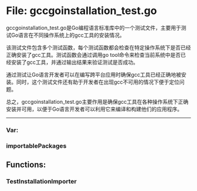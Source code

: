 # File: gccgoinstallation_test.go

gccgoinstallation_test.go是Go编程语言标准库中的一个测试文件，主要用于测试Go语言在不同操作系统上的gcc工具的安装情况。

该测试文件包含多个测试函数，每个测试函数都会检查在特定操作系统下是否已经正确安装了gcc工具。测试函数会通过调用go tool命令来检查当前系统中是否已经安装了gcc工具，并通过输出结果来验证测试是否成功。

通过测试让Go语言开发者可以在编写跨平台应用时确保gcc工具已经正确地被安装。同时，这个测试文件还有助于开发者在出现gcc不可用的情况下便于定位问题。

总之，gccgoinstallation_test.go主要作用是确保gcc工具在各种操作系统下正确安装并可用，以便于Go语言开发者可以利用它来编译和构建他们的应用程序。




---

### Var:

### importablePackages





## Functions:

### TestInstallationImporter





